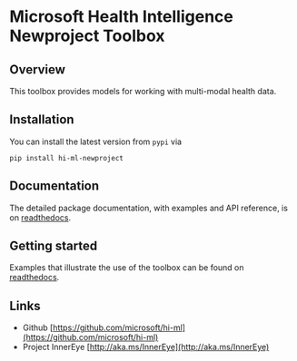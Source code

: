 # Microsoft Health Intelligence Newproject Toolbox

## Overview

This toolbox provides models for working with multi-modal health data.

## Installation

You can install the latest version from `pypi` via

```shell
pip install hi-ml-newproject
```

## Documentation

The detailed package documentation, with examples and API reference, is on
[readthedocs](https://hi-ml.readthedocs.io/en/latest/).

## Getting started

Examples that illustrate the use of the toolbox can be found on
[readthedocs](https://hi-ml.readthedocs.io/en/latest/).

## Links

* Github [https://github.com/microsoft/hi-ml](https://github.com/microsoft/hi-ml)
* Project InnerEye [http://aka.ms/InnerEye](http://aka.ms/InnerEye)
